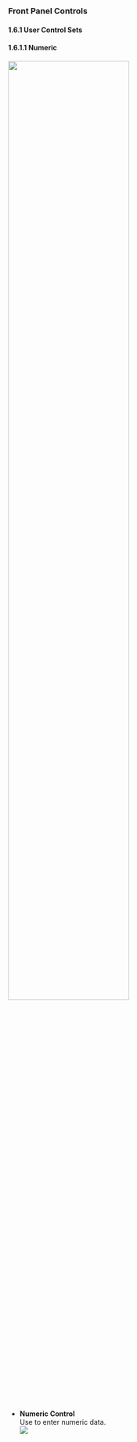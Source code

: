 <h3>Front Panel Controls</h3>
<h4>1.6.1 User Control Sets</h4>
<h4>1.6.1.1 Numeric</h4>
<img width="70%" src="https://user-images.githubusercontent.com/31834249/61588130-36f43780-abd1-11e9-8c81-65eccb442820.png">
<ul><li><b>Numeric Control</b><br>Use to enter numeric data.<br><img src="https://user-images.githubusercontent.com/31834249/61588262-32308300-abd3-11e9-9b55-ab8e5aefafe0.PNG"></li>
  </ul>
